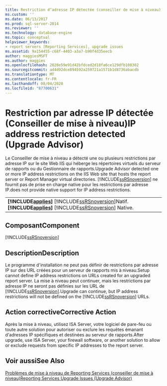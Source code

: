 ```yaml
---
title: Restriction d’adresse IP détectée (conseiller de mise à niveau) | Microsoft Docs
ms.custom: ''
ms.date: 06/13/2017
ms.prod: sql-server-2014
ms.reviewer: ''
ms.technology: database-engine
ms.topic: conceptual
helpviewer_keywords:
- report servers [Reporting Services], upgrade issues
ms.assetid: 9a154455-c68f-4403-a3a7-b90f4d35eecb
author: maggiesMSFT
ms.author: maggies
ms.openlocfilehash: 2028e59e91d42bfdced2d18fa6ce129dfb108302
ms.sourcegitcommit: ad4d92dce894592a259721a1571b1d8736abacdb
ms.translationtype: MT
ms.contentlocale: fr-FR
ms.lasthandoff: 08/04/2020
ms.locfileid: "87700631"
---
```

# <a name="ip-address-restriction-detected-upgrade-advisor"></a><span data-ttu-id="74127-102">Restriction par adresse IP détectée (Conseiller de mise à niveau)</span><span class="sxs-lookup"><span data-stu-id="74127-102">IP address restriction detected (Upgrade Advisor)</span></span>
  <span data-ttu-id="74127-103">Le Conseiller de mise à niveau a détecté une ou plusieurs restrictions par adresse IP sur le site Web IIS qui héberge les répertoires virtuels du serveur de rapports ou du Gestionnaire de rapports.</span><span class="sxs-lookup"><span data-stu-id="74127-103">Upgrade Advisor detected one or more IP address restrictions on the IIS Web site that hosts the report server or Report Manager virtual directories.</span></span> [!INCLUDE[ssRSnoversion](../../includes/ssrsnoversion-md.md)] <span data-ttu-id="74127-104">ne fournit pas de prise en charge native pour les restrictions par adresse IP.</span><span class="sxs-lookup"><span data-stu-id="74127-104">does not provide native support for IP address restrictions.</span></span>  
  
||  
|-|  
|<span data-ttu-id="74127-105">**[!INCLUDE[applies](../../includes/applies-md.md)]**  [!INCLUDE[ssRSnoversion](../../includes/ssrsnoversion-md.md)]Natif.</span><span class="sxs-lookup"><span data-stu-id="74127-105">**[!INCLUDE[applies](../../includes/applies-md.md)]**  [!INCLUDE[ssRSnoversion](../../includes/ssrsnoversion-md.md)] Native.</span></span>|  
  
## <a name="component"></a><span data-ttu-id="74127-106">Composant</span><span class="sxs-lookup"><span data-stu-id="74127-106">Component</span></span>  
 [!INCLUDE[ssRSnoversion](../../includes/ssrsnoversion-md.md)]  
  
## <a name="description"></a><span data-ttu-id="74127-107">Description</span><span class="sxs-lookup"><span data-stu-id="74127-107">Description</span></span>  
 <span data-ttu-id="74127-108">Le programme d'installation ne peut pas définir de restrictions par adresse IP sur des URL créées pour un serveur de rapports mis à niveau.</span><span class="sxs-lookup"><span data-stu-id="74127-108">Setup cannot define IP address restrictions on URLs created for an upgraded report server.</span></span> <span data-ttu-id="74127-109">La mise à niveau peut continuer, mais les restrictions par adresse IP ne seront pas définies sur les URL de [!INCLUDE[ssRSnoversion](../../includes/ssrsnoversion-md.md)].</span><span class="sxs-lookup"><span data-stu-id="74127-109">Upgrade can continue, but IP address restrictions will not be defined on the [!INCLUDE[ssRSnoversion](../../includes/ssrsnoversion-md.md)] URLs.</span></span>  
  
## <a name="corrective-action"></a><span data-ttu-id="74127-110">Action corrective</span><span class="sxs-lookup"><span data-stu-id="74127-110">Corrective Action</span></span>  
 <span data-ttu-id="74127-111">Après la mise à niveau, utilisez ISA Server, votre logiciel de pare-feu ou toute autre solution pour autoriser ou exclure les requêtes émanant d'adresses IP spécifiques et destinées au serveur de rapports.</span><span class="sxs-lookup"><span data-stu-id="74127-111">After upgrade, use ISA Server, your firewall software, or another solution to allow or exclude requests from specific IP addresses to the report server.</span></span>  
  
## <a name="see-also"></a><span data-ttu-id="74127-112">Voir aussi</span><span class="sxs-lookup"><span data-stu-id="74127-112">See Also</span></span>  
 [<span data-ttu-id="74127-113">Problèmes de mise à niveau de Reporting Services &#40;conseiller de mise à niveau&#41;</span><span class="sxs-lookup"><span data-stu-id="74127-113">Reporting Services Upgrade Issues &#40;Upgrade Advisor&#41;</span></span>](../../../2014/sql-server/install/reporting-services-upgrade-issues-upgrade-advisor.md)  
  
  
